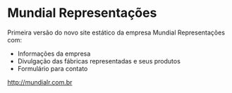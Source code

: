 # Mundial Representações

Primeira versão do novo site estático da empresa Mundial Representações com:

 - Informações da empresa
 - Divulgação das fábricas representadas e seus produtos
 - Formulário para contato

http://mundialr.com.br
